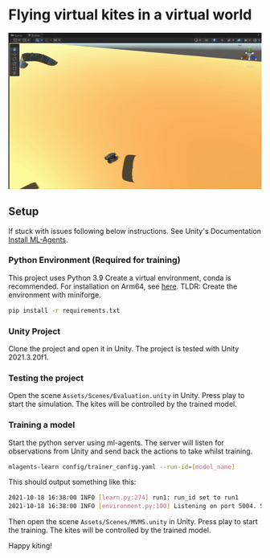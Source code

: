 # Flying virtual kites in a virtual world

<!-- demo gif -->
![](https://github.com/LipJ01/AI-Kite-Control/blob/main/demoGIF.gif)

## Setup
If stuck with issues following below instructions. See Unity's Documentation [Install ML-Agents](https://github.com/Unity-Technologies/ml-agents/blob/develop/docs/Installation.md).
### Python Environment (Required for training)

This project uses Python 3.9
Create a virtual environment, conda is recommended.
For installation on Arm64, see [here](https://fathinah.medium.com/installing-data-science-libraries-in-mac-m1-using-miniforge-2e7378d73e9c). TLDR: Create the environment with miniforge.

```bash
pip install -r requirements.txt
```

### Unity Project
Clone the project and open it in Unity. The project is tested with Unity 2021.3.20f1.

### Testing the project
Open the scene `Assets/Scenes/Evaluation.unity` in Unity. Press play to start the simulation. The kites will be controlled by the trained model.

### Training a model
Start the python server using ml-agents. The server will listen for observations from Unity and send back the actions to take whilst training.

```bash
mlagents-learn config/trainer_config.yaml --run-id=[model_name]
```
This should output something like this:
```bash
2021-10-18 16:38:00 INFO [learn.py:274] run1: run_id set to run1
2021-10-18 16:38:00 INFO [environment.py:100] Listening on port 5004. Start training by pressing the Play button in the Unity Editor.
```

Then open the scene `Assets/Scenes/MVMS.unity` in Unity. Press play to start the training. The kites will be controlled by the trained model.

Happy kiting!